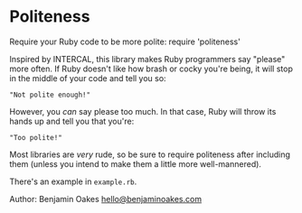 Politeness
==========

Require your Ruby code to be more polite:  require 'politeness'

Inspired by INTERCAL, this library makes Ruby programmers say "please" more often.  If Ruby doesn't like how brash or cocky you're being, it will stop in the middle of your code and tell you so:

    "Not polite enough!"

However, you *can* say please too much.  In that case, Ruby will throw its hands up and tell you that you're:

    "Too polite!"

Most libraries are *very* rude, so be sure to require politeness after including them (unless you intend to make them a little more well-mannered).

There's an example in `example.rb`.

Author: Benjamin Oakes <hello@benjaminoakes.com>

